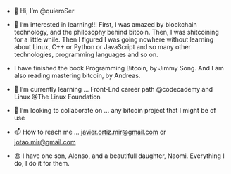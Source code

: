 - 👋 Hi, I’m @quieroSer
- 👀 I’m interested in learning!!! First, I was amazed by blockchain technology, and the philosophy behind bitcoin. Then, I was shitcoining for a little while. Then I figured I was going nowhere without learning about Linux, C++ or Python or JavaScript and so many other technologies, programming languages and so on.

- I have finished the book Programming Bitcoin, by Jimmy Song. And I am also reading mastering bitcoin, by Andreas.
- 🌱 I’m currently learning ... Front-End career path @codecademy and Linux @The Linux Foundation
- 💞️ I’m looking to collaborate on ... any bitcoin project that I might be of use
- 📫 How to reach me ... javier.ortiz.mir@gmail.com or jotao.mir@gmail.com 
- 😍 I have one son, Alonso, and a beautifull daughter, Naomi. Everything I do, I do it for them.

<!---
quieroSer/quieroSer is a ✨ special ✨ repository because its `README.md` (this file) appears on your GitHub profile.
You can click the Preview link to take a look at your changes.
--->
